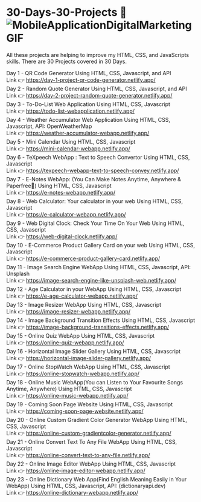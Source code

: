 # 30-Days-30-Projects 🎯 <br> ![MobileApplicationDigitalMarketingGIF](https://github.com/Nitish105/30-Days-30-Projects/assets/83354680/722fa7b1-bfbf-4daa-88ca-32147d2f1fb1)

All these projects are helping to improve my HTML, CSS, and JavaScripts skills.
There are 30 Projects covered in 30 Days.

Day 1 - QR Code Generator Using HTML, CSS, Javascript, and API <br>
        Link 👉 https://day-1-project-qr-code-generator.netlify.app/ 
        <br>
Day 2 - Random Quote Generator Using HTML, CSS, Javascript, and API <br>
        Link 👉 https://day-2-project-random-quote-generator.netlify.app/
        <br>
Day 3 - To-Do-List Web Application Using HTML, CSS, Javascript <br>
        Link 👉 https://todo-list-webapplication.netlify.app/
        <br>
Day 4 - Weather Accumulator Web Application Using HTML, CSS, Javascript, API: OpenWeatherMap <br>
        Link 👉 https://weather-accumulator-webapp.netlify.app/
        <br>
Day 5 - Mini Calendar Using HTML, CSS, Javascript <br>
        Link 👉 https://mini-calendar-webapp.netlify.app/
        <br>
Day 6 - TeXpeech WebApp : Text to Speech Convertor Using HTML, CSS, Javascript <br>
        Link 👉 https://texpeech-webapp-text-to-speech-convey.netlify.app/  
Day 7 - E-Notes WebApp: (You Can Make Notes Anytime, Anywhere & Paperfree📝) Using HTML, CSS, Javascript <br>
        Link 👉 https://e-notes-webapp.netlify.app/
        <br>
Day 8 - Web Calculator: Your calculator in your web Using HTML, CSS, Javascript <br>
        Link 👉 https://e-calculator-webapp.netlify.app/ 
        <br>
Day 9 - Web Digital Clock: Check Your Time On Your Web Using HTML, CSS, Javascript <br>
        Link 👉 https://web-digital-clock.netlify.app/
        <br>
Day 10 - E-Commerce Product Gallery Card on your web Using HTML, CSS, Javascript <br>
        Link 👉 https://e-commerce-product-gallery-card.netlify.app/
        <br>
Day 11 - Image Search Engine WebApp Using HTML, CSS, Javascript, API: Unsplash <br>
        Link 👉 https://image-search-engine-like-unsplash-web.netlify.app/ 
        <br>
Day 12 - Age Calculator in your WebApp Using HTML, CSS, Javascript <br>
        Link 👉 https://e-age-calculator-webapp.netlify.app/
        <br>
Day 13 - Image Resizer WebApp Using HTML, CSS, Javascript <br>
        Link 👉 https://image-resizer-webapp.netlify.app/
        <br>
Day 14 - Image Background Transition Effects Using HTML, CSS, Javascript <br>
        Link 👉 https://image-background-transitions-effects.netlify.app/ 
        <br>
Day 15 - Online Quiz WebApp Using HTML, CSS, Javascript <br>
        Link 👉 https://online-quiz-webapp.netlify.app/
        <br>
Day 16 - Horizontal Image Slider Gallery Using HTML, CSS, Javascript <br>
        Link 👉 https://horizontal-image-slider-gallery.netlify.app/
        <br>
Day 17 - Online StopWatch WebApp Using HTML, CSS, Javascript <br>
        Link 👉 https://online-stopwatch-webapp.netlify.app/
        <br>
Day 18 - Online Music WebApp(You can Listen to Your Favourite Songs Anytime, Anywhere) Using HTML, CSS, Javascript <br>
        Link 👉 https://online-music-webapp.netlify.app/
        <br>
Day 19 - Coming Soon Page Website Using HTML, CSS, Javascript <br>
        Link 👉 https://coming-soon-page-website.netlify.app/
        <br>
Day 20 - Online Custom Gradient Color Generator WebApp Using HTML, CSS, Javascript <br>
        Link 👉 https://online-custom-gradientcolor-generator.netlify.app/
        <br>
Day 21 - Online Convert Text To Any File WebApp Using HTML, CSS, Javascript <br>
        Link 👉 https://online-convert-text-to-any-file.netlify.app/
        <br>
Day 22 - Online Image Editor WebApp Using HTML, CSS, Javascript <br>
        Link 👉 https://online-image-editor-webapp.netlify.app/
        <br> 
Day 23 - Online Dictionary Web App(Find English Meaning Easily in Your WebApp) Using HTML, CSS, Javascript, API: (dictionaryapi.dev) <br>
        Link 👉 https://online-dictionary-webapp.netlify.app/
        




